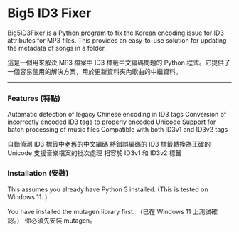# Big5 ID3 Fixer
Big5ID3Fixer is a Python program to fix the Korean encoding issue for ID3 attributes for MP3 files. This provides an easy-to-use solution for updating the metadata of songs in a folder.

這是一個用來解決 MP3 檔案中 ID3 標籤中文編碼問題的 Python 程式。它提供了一個容易使用的解決方案，用於更新資料夾內歌曲的中繼資料。

---
### Features (特點)
Automatic detection of legacy Chinese encoding in ID3 tags
Conversion of incorrectly encoded ID3 tags to properly encoded Unicode
Support for batch processing of music files
Compatible with both ID3v1 and ID3v2 tags

自動偵測 ID3 標籤中老舊的中文編碼
將錯誤編碼的 ID3 標籤轉換為正確的 Unicode
支援音樂檔案的批次處理
相容於 ID3v1 和 ID3v2 標籤

### Installation (安裝)
This assumes you already have Python 3 installed.
(This is tested on Windows 11. )

You have installed the mutagen library first.
（已在 Windows 11 上測試確認。）
你必須先安裝 mutagen。
